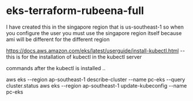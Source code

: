 # eks-terraform-rubeena-full


I have created this in the singapore region that is us-southeast-1 so when you configure the user you must use the singapore region itself because ami will be different for the different region 


https://docs.aws.amazon.com/eks/latest/userguide/install-kubectl.html  -- this is for the installation of kubectl in the kubectl server 

commands after the kubectl is installed ..

aws eks --region ap-southeast-1 describe-cluster --name pc-eks --query cluster.status
aws eks --region ap-southeast-1 update-kubeconfig --name pc-eks

